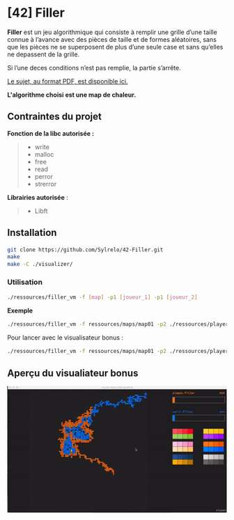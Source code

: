 # [42] Filler
**Filler** est un jeu algorithmique qui consiste à remplir une grille d’une taille connue à l’avance avec des pièces de taille et de formes aléatoires, sans que les pièces ne se superposent de plus d’une seule case et sans qu’elles ne depassent de la grille.

Si l’une deces conditions n’est pas remplie, la partie s’arrête.

[Le sujet, au format PDF, est disponible ici.](https://github.com/Sylrelo/42-Filler/blob/master/git_ressources/sujet.fr.pdf)

**L'algorithme choisi est une map de chaleur.**

## Contraintes du projet

**Fonction de la libc autorisée :**
>- write
>- malloc
>- free
>- read
>- perror
>- strerror

**Librairies autorisée** :
>- Libft

## Installation
````bash
git clone https://github.com/Sylrelo/42-Filler.git
make
make -C ./visualizer/
````
### Utilisation

````bash
./ressources/filler_vm -f [map] -p1 [joueur_1] -p1 [joueur_2]
````
**Exemple**
````bash
./ressources/filler_vm -f ressources/maps/map01 -p2 ./ressources/players/carli.filler -p1 ./slopez.filler
````
Pour lancer avec le visualisateur bonus :
````bash
./ressources/filler_vm -f ressources/maps/map01 -p2 ./ressources/players/carli.filler -p1 ./slopez.filler | ./visualizer/filler-gui
````
## Aperçu du visualiateur bonus

![screenshot](https://raw.githubusercontent.com/Sylrelo/42-Filler/master/git_ressources/example.gif)
